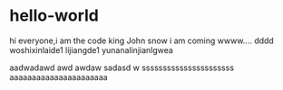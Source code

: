 # hello-world

hi everyone,i am the code king 
John snow
i am coming
wwww....
dddd
woshixinlaide1
lijiangde1
yunanalinjianlgwea

aadwadawd awd awdaw 
sadasd w
ssssssssssssssssssssss
aaaaaaaaaaaaaaaaaaaaaa
